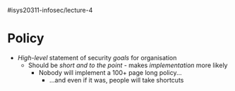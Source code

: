 #isys20311-infosec/lecture-4 
# Policy

- *High-level* statement of security *goals* for organisation
	- Should be *short and to the point* - makes *implementation* more likely
		- Nobody will implement a 100+ page long policy...
			- ...and even if it was, people will take shortcuts